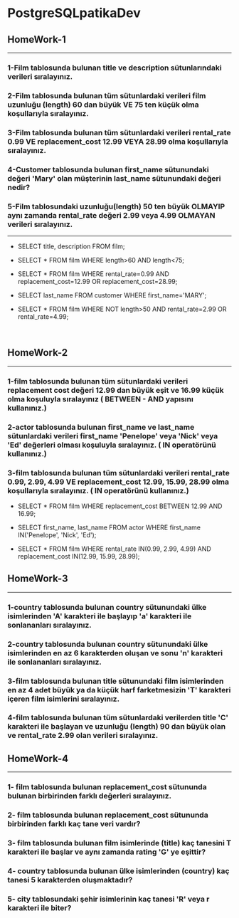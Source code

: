 # PostgreSQLpatikaDev
## HomeWork-1
<hr>

### 1-Film tablosunda bulunan title ve description sütunlarındaki verileri sıralayınız.
### 2-Film tablosunda bulunan tüm sütunlardaki verileri film uzunluğu (length) 60 dan büyük VE 75 ten küçük olma koşullarıyla sıralayınız.
### 3-Film tablosunda bulunan tüm sütunlardaki verileri rental_rate 0.99 VE replacement_cost 12.99 VEYA 28.99 olma koşullarıyla sıralayınız.
### 4-Customer tablosunda bulunan first_name sütunundaki değeri 'Mary' olan müşterinin last_name sütunundaki değeri nedir?
### 5-Film tablosundaki uzunluğu(length) 50 ten büyük OLMAYIP aynı zamanda rental_rate değeri 2.99 veya 4.99 OLMAYAN verileri sıralayınız.

<hr>

- SELECT title, description FROM film;

- SELECT * FROM film WHERE length>60 AND length<75;

- SELECT * FROM film WHERE rental_rate=0.99 AND replacement_cost=12.99 OR replacement_cost=28.99;

- SELECT last_name FROM customer WHERE first_name='MARY';

- SELECT * FROM film WHERE NOT length>50 AND rental_rate=2.99 OR rental_rate=4.99;
<br>

## HomeWork-2
<hr>

### 1-film tablosunda bulunan tüm sütunlardaki verileri replacement cost değeri 12.99 dan büyük eşit ve 16.99 küçük olma koşuluyla sıralayınız ( BETWEEN - AND yapısını kullanınız.)

### 2-actor tablosunda bulunan first_name ve last_name sütunlardaki verileri first_name 'Penelope' veya 'Nick' veya 'Ed' değerleri olması koşuluyla sıralayınız. ( IN operatörünü kullanınız.)

### 3-film tablosunda bulunan tüm sütunlardaki verileri rental_rate 0.99, 2.99, 4.99 VE replacement_cost 12.99, 15.99, 28.99 olma koşullarıyla sıralayınız. ( IN operatörünü kullanınız.)


- SELECT * FROM film WHERE replacement_cost BETWEEN 12.99 AND 16.99;

- SELECT first_name, last_name FROM actor WHERE first_name IN('Penelope', 'Nick', 'Ed');

- SELECT * FROM film WHERE rental_rate IN(0.99, 2.99, 4.99) AND replacement_cost IN(12.99, 15.99, 28.99);

## HomeWork-3
<hr>

### 1-country tablosunda bulunan country sütunundaki ülke isimlerinden 'A' karakteri ile başlayıp 'a' karakteri ile sonlananları sıralayınız.

### 2-country tablosunda bulunan country sütunundaki ülke isimlerinden en az 6 karakterden oluşan ve sonu 'n' karakteri ile sonlananları sıralayınız.

### 3-film tablosunda bulunan title sütunundaki film isimlerinden en az 4 adet büyük ya da küçük harf farketmesizin 'T' karakteri içeren film isimlerini sıralayınız.

### 4-film tablosunda bulunan tüm sütunlardaki verilerden title 'C' karakteri ile başlayan ve uzunluğu (length) 90 dan büyük olan ve rental_rate 2.99 olan verileri sıralayınız.


## HomeWork-4
<hr>

### 1- film tablosunda bulunan replacement_cost sütununda bulunan birbirinden farklı değerleri sıralayınız.

### 2- film tablosunda bulunan replacement_cost sütununda birbirinden farklı kaç tane veri vardır?

### 3- film tablosunda bulunan film isimlerinde (title) kaç tanesini T karakteri ile başlar ve aynı zamanda rating 'G' ye eşittir?

### 4- country tablosunda bulunan ülke isimlerinden (country) kaç tanesi 5 karakterden oluşmaktadır?

### 5- city tablosundaki şehir isimlerinin kaç tanesi 'R' veya r karakteri ile biter?
